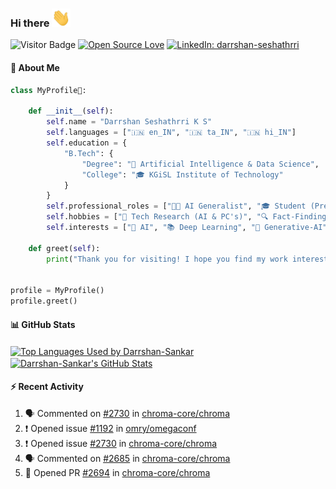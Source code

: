 <!--
**Darrshan-Sankar/Darrshan-Sankar** is a ✨ _special_ ✨ repository because its `README.md` (this file) appears on your GitHub profile.

Here are some ideas to get you started:

- 🔭 I’m currently working on ...
- 🌱 I’m currently learning ...
- 👯 I’m looking to collaborate on ...
- 🤔 I’m looking for help with ...
- 💬 Ask me about ...
- 📫 How to reach me: ...
- 😄 Pronouns: ...
- ⚡ Fun fact: ...
-->

### Hi there <img src="https://raw.githubusercontent.com/Darrshan-Sankar/Darrshan-Sankar/master/wave.gif" width="30px">

![Visitor Badge](https://visitor-badge.laobi.icu/badge?page_id=Darrshan-Sankar.Darrshan-Sankar)
[![Open Source Love](https://badges.frapsoft.com/os/v1/open-source.svg?v=102)](https://github.com/ellerbrock/open-source-badge/)
[![LinkedIn: darrshan-seshathrri](https://img.shields.io/badge/-Darrshan%20Seshathrri%20K%20S-blue?style=flat-square&logo=Linkedin&logoColor=white&link=https://www.linkedin.com/in/darrshan-seshathrri-k-s/)](https://www.linkedin.com/in/darrshan-seshathrri-k-s/)

#### 👨 About Me
```python
class MyProfile👀:

    def __init__(self):
        self.name = "Darrshan Seshathrri K S"
        self.languages = ["🇮🇳 en_IN", "🇮🇳 ta_IN", "🇮🇳 hi_IN"]
        self.education = {
            "B.Tech": {
                "Degree": "🤖 Artificial Intelligence & Data Science",
                "College": "🎓 KGiSL Institute of Technology"
            }
        }
        self.professional_roles = ["🧑‍💻 AI Generalist", "🎓 Student (Previous Role)"]
        self.hobbies = ["🔬 Tech Research (AI & PC's)", "🔍 Fact-Finding", "🌍 Traveling", "🎵 Re-Composing "]
        self.interests = ["🤖 AI", "📚 Deep Learning", "🎨 Generative-AI", "💬 LLMs", "💻 Computer Hardware", "🎶 Music", "💻 Development"]

    def greet(self):
        print("Thank you for visiting! I hope you find my work interesting.")


profile = MyProfile()
profile.greet()
```
<!-----self.website = "🌐 https://darrshan-s.web.app"--->
#### 📊 GitHub Stats

<a href="https://github.com/Darrshan-Sankar/">
  <img align="center" src="https://github-readme-stats.vercel.app/api/top-langs/?username=Darrshan-Sankar&hide=html" alt="Top Languages Used by Darrshan-Sankar"/>
</a>
<a href="https://github.com/Darrshan-Sankar/">
  <img align="center" src="https://github-readme-stats.vercel.app/api?username=Darrshan-Sankar&count_private=true&show_icons=true&line_height=33" alt="Darrshan-Sankar's GitHub Stats" />
</a>

#### :zap: Recent Activity
<!--START_SECTION:activity-->
1. 🗣 Commented on [#2730](https://github.com/chroma-core/chroma/issues/2730) in [chroma-core/chroma](https://github.com/chroma-core/chroma)
2. ❗️ Opened issue [#1192](https://github.com/omry/omegaconf/issues/1192) in [omry/omegaconf](https://github.com/omry/omegaconf)
3. ❗️ Opened issue [#2730](https://github.com/chroma-core/chroma/issues/2730) in [chroma-core/chroma](https://github.com/chroma-core/chroma)
4. 🗣 Commented on [#2685](https://github.com/chroma-core/chroma/issues/2685) in [chroma-core/chroma](https://github.com/chroma-core/chroma)
5. 💪 Opened PR [#2694](https://github.com/chroma-core/chroma/pull/2694) in [chroma-core/chroma](https://github.com/chroma-core/chroma)
<!--END_SECTION:activity-->
